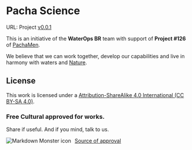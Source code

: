 # Pacha Science

URL: Project [v0.0.1](https://pacha.science/)

This is an initiative of the **WaterOps BR** team with support of **Project #126** of [PachaMen](https://pacha.men/).

We believe that we can work together, develop our capabilities and live in harmony with waters and [Nature](http://harmonywithnatureun.org).


## License

This work is licensed under a [Attribution-ShareAlike 4.0 International (CC BY-SA 4.0)](https://creativecommons.org/licenses/by-sa/4.0/).


### Free Cultural approved for works.
Share if useful. And if you mind, talk to us.

<img src="https://creativecommons.org/images/deed/FreeCulturalWorks_seal_x2.jpg"
     alt="Markdown Monster icon"
     style="float: left; margin-right: 10px;" />

[Source of approval](https://freedomdefined.org/Definition)
